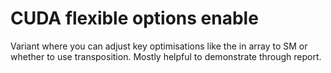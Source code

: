 # CUDA flexible options enable
Variant where you can adjust key optimisations like the in array to SM or whether to use transposition.  Mostly helpful to demonstrate through report.